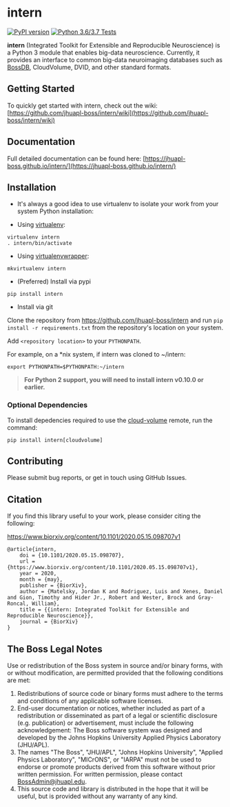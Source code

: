 # intern

[![PyPI version](https://img.shields.io/pypi/v/intern?style=for-the-badge)](https://pypi.org/project/intern/)
[![Python 3.6/3.7 Tests](https://img.shields.io/github/workflow/status/jhuapl-boss/intern/Test%20Python%20Package?style=for-the-badge)](https://github.com/jhuapl-boss/intern/actions?query=workflow%3A%22Test+Python+Package%22)

**intern** (Integrated Toolkit for Extensible and Reproducible Neuroscience) is a Python 3 module that enables big-data neuroscience. Currently, it provides an interface to common big-data neuroimaging databases such as [BossDB](https://bossdb.org), CloudVolume, DVID, and other standard formats.


## Getting Started

To quickly get started with intern, check out the wiki: [https://github.com/jhuapl-boss/intern/wiki](https://github.com/jhuapl-boss/intern/wiki)

## Documentation

Full detailed documentation can be found here: [https://jhuapl-boss.github.io/intern/](https://jhuapl-boss.github.io/intern/)

## Installation

-   It's always a good idea to use virtualenv to isolate your work from your system Python installation:

-   Using [virtualenv](https://virtualenv.pypa.io/en/stable/):

```shell
virtualenv intern
. intern/bin/activate
```

-   Using [virtualenvwrapper](https://virtualenvwrapper.readthedocs.io/en/latest/):

```shell
mkvirtualenv intern
```

-   (Preferred) Install via pypi

```shell
pip install intern
```

-   Install via git

Clone the repository from https://github.com/jhuapl-boss/intern and run
`pip install -r requirements.txt` from the repository's location on your
system.

Add `<repository location>` to your `PYTHONPATH`.

For example, on a \*nix system, if intern was cloned to ~/intern:

`export PYTHONPATH=$PYTHONPATH:~/intern`

> **For Python 2 support, you will need to install intern v0.10.0 or earlier.**

### Optional Dependencies
To install depedencies required to use the [cloud-volume](https://github.com/seung-lab/cloud-volume) remote, run the command: 

```shell
pip install intern[cloudvolume]
```

## Contributing

Please submit bug reports, or get in touch using GitHub Issues.

## Citation

If you find this library useful to your work, please consider citing the following:

https://www.biorxiv.org/content/10.1101/2020.05.15.098707v1

```
@article{intern,
	doi = {10.1101/2020.05.15.098707},
	url = {https://www.biorxiv.org/content/10.1101/2020.05.15.098707v1},
	year = 2020,
	month = {may},
	publisher = {BiorXiv},
	author = {Matelsky, Jordan K and Rodriguez, Luis and Xenes, Daniel and Gion, Timothy and Hider Jr., Robert and Wester, Brock and Gray-Roncal, William},
	title = {{intern: Integrated Toolkit for Extensible and Reproducible Neuroscience}},
	journal = {BiorXiv}
}
```

## The Boss Legal Notes

Use or redistribution of the Boss system in source and/or binary forms, with or without modification, are permitted provided that the following conditions are met:

1. Redistributions of source code or binary forms must adhere to the terms and conditions of any applicable software licenses.
2. End-user documentation or notices, whether included as part of a redistribution or disseminated as part of a legal or scientific disclosure (e.g. publication) or advertisement, must include the following acknowledgement: The Boss software system was designed and developed by the Johns Hopkins University Applied Physics Laboratory (JHU/APL).
3. The names "The Boss", "JHU/APL", "Johns Hopkins University", "Applied Physics Laboratory", "MICrONS", or "IARPA" must not be used to endorse or promote products derived from this software without prior written permission. For written permission, please contact BossAdmin@jhuapl.edu.
4. This source code and library is distributed in the hope that it will be useful, but is provided without any warranty of any kind.

